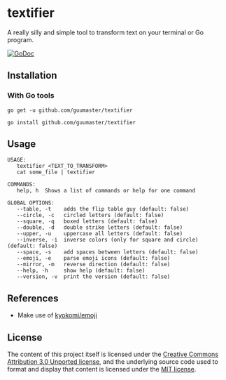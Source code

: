 # textifier
A really silly and simple tool to transform text on your terminal or Go program.

[![GoDoc](https://godoc.org/github.com/guumaster/textifier?status.svg)](https://pkg.go.dev/github.com/guumaster/textifier)

## Installation

### With Go tools
```
go get -u github.com/guumaster/textifier

go install github.com/guumaster/textifier
```


## Usage

	USAGE:
	   textifier <TEXT_TO_TRANSFORM>
	   cat some_file | textifier

	COMMANDS:
	   help, h  Shows a list of commands or help for one command

	GLOBAL OPTIONS:
	   --table, -t    adds the flip table guy (default: false)
	   --circle, -c   circled letters (default: false)
	   --square, -q   boxed letters (default: false)
	   --double, -d   double strike letters (default: false)
	   --upper, -u    uppercase all letters (default: false)
	   --inverse, -i  inverse colors (only for square and circle) (default: false)
	   --space, -s    add spaces between letters (default: false)
	   --emoji, -e    parse emoji icons (default: false)
	   --mirror, -m   reverse direction (default: false)
	   --help, -h     show help (default: false)
	   --version, -v  print the version (default: false)


## References

 * Make use of [kyokomi/emoji](https://github.com/kyokomi/emoji)


## License

The content of this project itself is licensed under the [Creative Commons Attribution 3.0 Unported license](https://creativecommons.org/licenses/by/3.0/), and the underlying source code used to format and display that content is licensed under the [MIT license](LICENSE).
